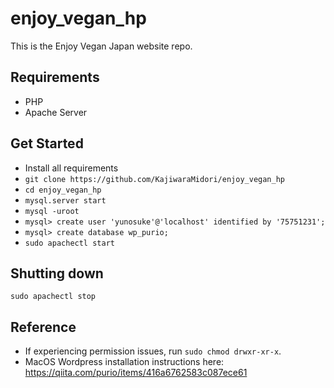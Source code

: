 # enjoy_vegan_hp
This is the Enjoy Vegan Japan website repo.

## Requirements
- PHP
- Apache Server

## Get Started
- Install all requirements
- `git clone https://github.com/KajiwaraMidori/enjoy_vegan_hp`
- `cd enjoy_vegan_hp`
- `mysql.server start`
- `mysql -uroot`
- `mysql> create user 'yunosuke'@'localhost' identified by '75751231';`
- `mysql> create database wp_purio;`
- `sudo apachectl start`

## Shutting down
`sudo apachectl stop`

## Reference
- If experiencing permission issues, run `sudo chmod drwxr-xr-x`.
- MacOS Wordpress installation instructions here:  
  https://qiita.com/purio/items/416a6762583c087ece61
